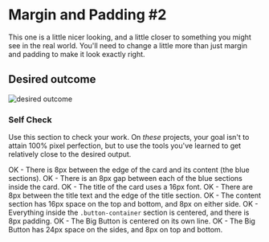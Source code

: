 # Margin and Padding #2

This one is a little nicer looking, and a little closer to something you might see in the real world. You'll need to change a little more than just margin and padding to make it look exactly right.

## Desired outcome
![desired outcome](./desired-outcome.png)

### Self Check
Use this section to check your work. On _these_ projects, your goal isn't to attain 100% pixel perfection, but to use the tools you've learned to get relatively close to the desired output.

OK - There is 8px between the edge of the card and its content (the blue sections).
OK - There is an 8px gap between each of the blue sections inside the card.
OK - The title of the card uses a 16px font.
OK - There are 8px between the title text and the edge of the title section.
OK - The content section has 16px space on the top and bottom, and 8px on either side.
OK - Everything inside the `.button-container` section is centered, and there is 8px padding.
OK - The Big Button is centered on its own line.
OK - The Big Button has 24px space on the sides, and 8px on top and bottom.
